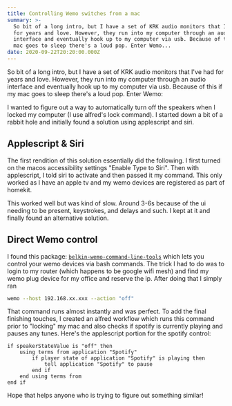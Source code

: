 ```yaml
---
title: Controlling Wemo switches from a mac
summary: >-
  So bit of a long intro, but I have a set of KRK audio monitors that I've had
  for years and love. However, they run into my computer through an audio
  interface and eventually hook up to my computer via usb. Because of this if my
  mac goes to sleep there's a loud pop. Enter Wemo...
date: 2020-09-22T20:20:00.000Z
---
```

So bit of a long intro, but I have a set of KRK audio monitors that I've had for years and love. However, they run into my computer through an audio interface and eventually hook up to my computer via usb. Because of this if my mac goes to sleep there's a loud pop. Enter Wemo:

I wanted to figure out a way to automatically turn off the speakers when I locked my computer (I use alfred's lock command). I started down a bit of a rabbit hole and initially found a solution using applescript and siri.

## Applescript & Siri

The first rendition of this solution essentially did the following. I first turned on the macos accessibility settings "Enable Type to Siri". Then with applescript, I told siri to activate and then passed it my command. This only worked as I have an apple tv and my wemo devices are registered as part of homekit.

This worked well but was kind of slow. Around 3-6s because of the ui needing to be present, keystrokes, and delays and such. I kept at it and finally found an alternative solution.

## Direct Wemo control

I found this package: [`belkin-wemo-command-line-tools`](https://www.npmjs.com/package/belkin-wemo-command-line-tools) which lets you control your wemo devices via bash commands. The trick I had to do was to login to my router (which happens to be google wifi mesh) and find my wemo plug device for my office and reserve the ip. After doing that I simply ran


```bash
wemo --host 192.168.xx.xxx --action "off"
```

That command runs almost instantly and was perfect. To add the final finishing touches, I created an alfred workflow which runs this command prior to "locking" my mac and also checks if spotify is currently playing and pauses any tunes. Here's the applescript portion for the spotify control:

```applescript
if speakerStateValue is "off" then
	using terms from application "Spotify"
		if player state of application "Spotify" is playing then
			tell application "Spotify" to pause
		end if
	end using terms from
end if
```

Hope that helps anyone who is trying to figure out something similar!
